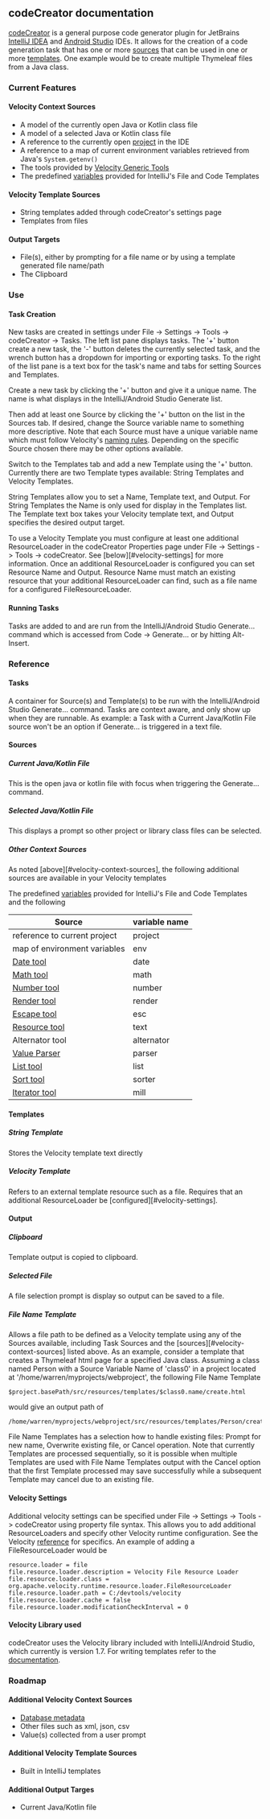 ## codeCreator documentation

[codeCreator](https://plugins.jetbrains.com/plugin/19097-codecreator) is a general purpose code generator plugin for JetBrains [IntelliJ IDEA][intellij] and [Android Studio][androidStudio] IDEs. It allows for the creation of a code generation task that has one or more [sources](#velocity-context-sources) that can be used in one or more [templates](#velocity-template-sources). One example would be to create multiple Thymeleaf files from a Java class.

### Current Features
#### Velocity Context Sources
- A model of the currently open Java or Kotlin class file
- A model of a selected Java or Kotlin class file
- A reference to the currently open [project][project] in the IDE
- A reference to a map of current environment variables retrieved from Java's ```System.getenv()```
- The tools provided by [Velocity Generic Tools][velocityTools]
- The predefined [variables][templateVariables] provided for IntelliJ's File and Code Templates

#### Velocity Template Sources
- String templates added through codeCreator's settings page
- Templates from files

#### Output Targets
- File(s), either by prompting for a file name or by using a template generated file name/path
- The Clipboard


### Use
#### Task Creation
New tasks are created in settings under File -> Settings -> Tools -> codeCreator -> Tasks. The left list pane displays tasks. The '+' button create a new task, the '-' button deletes the currently selected task, and the wrench button has a dropdown for importing or exporting tasks. To the right of the list pane is a text box for the task's name and tabs for setting Sources and Templates.

Create a new task by clicking the '+' button and give it a unique name. The name is what displays in the IntelliJ/Android Studio Generate list. 

Then add at least one Source by clicking the '+' button on the list in the Sources tab. If desired, change the Source variable name to something more descriptive. Note that each Source must have a unique variable name which must follow Velocity's [naming rules][velocityVariableNaming]. Depending on the specific Source chosen there may be other options available.

Switch to the Templates tab and add a new Template using the '+' button. Currently there are two Template types available: String Templates and Velocity Templates.

String Templates allow you to set a Name, Template text, and Output. For String Templates the Name is only used for display in the Templates list. The Template text box takes your Velocity template text, and Output specifies the desired output target.

To use a Velocity Template you must configure at least one additional ResourceLoader in the codeCreator Properties page under File -> Settings -> Tools -> codeCreator. See [below][#velocity-settings] for more information. Once an additional ResourceLoader is configured you can set Resource Name and Output. Resource Name must match an existing resource that your additional ResourceLoader can find, such as a file name for a configured FileResourceLoader.

#### Running Tasks
Tasks are added to and are run from the IntelliJ/Android Studio Generate... command which is accessed from Code -> Generate... or by hitting Alt-Insert.

### Reference

#### Tasks
A container for Source(s) and Template(s) to be run with the IntelliJ/Android Studio Generate... command. Tasks are context aware, and only show up when they are runnable. As example: a Task with a Current Java/Kotlin File source won't be an option if Generate... is triggered in a text file.

#### Sources
##### Current Java/Kotlin File
This is the open java or kotlin file with focus when triggering the Generate... command. 

##### Selected Java/Kotlin File
This displays a prompt so other project or library class files can be selected.

##### Other Context Sources
As noted [above][#velocity-context-sources], the following additional sources are available in your Velocity templates

The predefined [variables][templateVariables] provided for IntelliJ's File and Code Templates
and the following

| Source | variable name |
| --- | --- |
| reference to current project | project |
| map of environment variables | env |
| [Date tool][date] | date |
| [Math tool][math] | math |
| [Number tool][number] | number |
| [Render tool][render] | render |
| [Escape tool][esc] | esc |
| [Resource tool][text] | text |
| Alternator tool | alternator |
| [Value Parser][parser] | parser |
| [List tool][list] | list |
| [Sort tool][sorter] | sorter |
| [Iterator tool][mill] | mill |



#### Templates
##### String Template
Stores the Velocity template text directly

##### Velocity Template
Refers to an external template resource such as a file. Requires that an additional ResourceLoader be [configured][#velocity-settings].

#### Output
##### Clipboard
Template output is copied to clipboard.

##### Selected File
A file selection prompt is display so output can be saved to a file.

##### File Name Template
Allows a file path to be defined as a Velocity template using any of the Sources available, including Task Sources and the [sources][#velocity-context-sources] listed above.  As an example, consider a template that creates a Thymeleaf html page for a specified Java class. Assuming a class named Person with a Source Variable Name of 'class0' in a project located at '/home/warren/myprojects/webproject', the following File Name Template
```velocity
$project.basePath/src/resources/templates/$class0.name/create.html
```
would give an output path of
```
/home/warren/myprojects/webproject/src/resources/templates/Person/create.html
```

File Name Templates has a selection how to handle existing files: Prompt for new name, Overwrite existing file, or Cancel operation. Note that currently Templates are processed sequentially, so it is possible when multiple Templates are used with File Name Templates output with the Cancel option that the first Template processed may save successfully while a subsequent Template may cancel due to an existing file.

#### Velocity Settings
Additional velocity settings can be specified under File -> Settings -> Tools -> codeCreator using property file syntax. This allows you to add additional ResourceLoaders and specify other Velocity runtime configuration. See the Velocity [reference][velocityConfiguration] for specifics. An example of adding a FileResourceLoader would be
```
resource.loader = file
file.resource.loader.description = Velocity File Resource Loader
file.resource.loader.class = org.apache.velocity.runtime.resource.loader.FileResourceLoader
file.resource.loader.path = C:/devtools/velocity
file.resource.loader.cache = false
file.resource.loader.modificationCheckInterval = 0
```

#### Velocity Library used
codeCreator uses the Velocity library included with IntelliJ/Android Studio, which currently is version 1.7.  For writing templates refer to the [documentation][velocityTemplateReference].

### Roadmap
#### Additional Velocity Context Sources
- [Database metadata][databaseMetadata]
- Other files such as xml, json, csv
- Value(s) collected from a user prompt

#### Additional Velocity Template Sources
- Built in IntelliJ templates

#### Additional Output Targes
- Current Java/Kotlin file



[intellij]: https://www.jetbrains.com/idea/
[androidStudio]: https://developer.android.com/studio/
[project]: https://github.com/JetBrains/intellij-community/blob/3a43e28a7925ba02ab4d8bd8131a22c0d8a54dfd/platform/core-api/src/com/intellij/openapi/project/Project.java
[velocityTools]: https://velocity.apache.org/tools/1.4/generic/index.html
[templateVariables]: https://www.jetbrains.com/help/idea/file-template-variables.html
[databaseMetadata]: https://github.com/warren-gates/better-metadata
[velocityVariableNaming]: https://velocity.apache.org/engine/1.7/user-guide.html#variables
[velocityTemplateReference]: https://velocity.apache.org/engine/1.7/developer-guide.html#velocity-configuration-keys-and-values
[velocityConfiguration]: https://velocity.apache.org/engine/1.7/developer-guide.html#velocity-configuration-keys-and-values
[date]: https://velocity.apache.org/tools/1.4/javadoc/org/apache/velocity/tools/generic/DateTool.html
[math]: https://velocity.apache.org/tools/1.4/generic/MathTool.html
[number]: https://velocity.apache.org/tools/1.4/javadoc/org/apache/velocity/tools/generic/NumberTool.html
[render]: https://velocity.apache.org/tools/1.4/generic/RenderTool.html
[esc]: https://velocity.apache.org/tools/1.4/generic/EscapeTool.html
[text]: https://velocity.apache.org/tools/1.4/javadoc/org/apache/velocity/tools/generic/ResourceTool.html
[parser]: https://velocity.apache.org/tools/1.4/javadoc/org/apache/velocity/tools/generic/ValueParser.html
[list]: https://velocity.apache.org/tools/1.4/javadoc/org/apache/velocity/tools/generic/ListTool.html
[sorter]: https://velocity.apache.org/tools/1.4/javadoc/org/apache/velocity/tools/generic/SortTool.html
[mill]: https://velocity.apache.org/tools/1.4/javadoc/org/apache/velocity/tools/generic/IteratorTool.html
